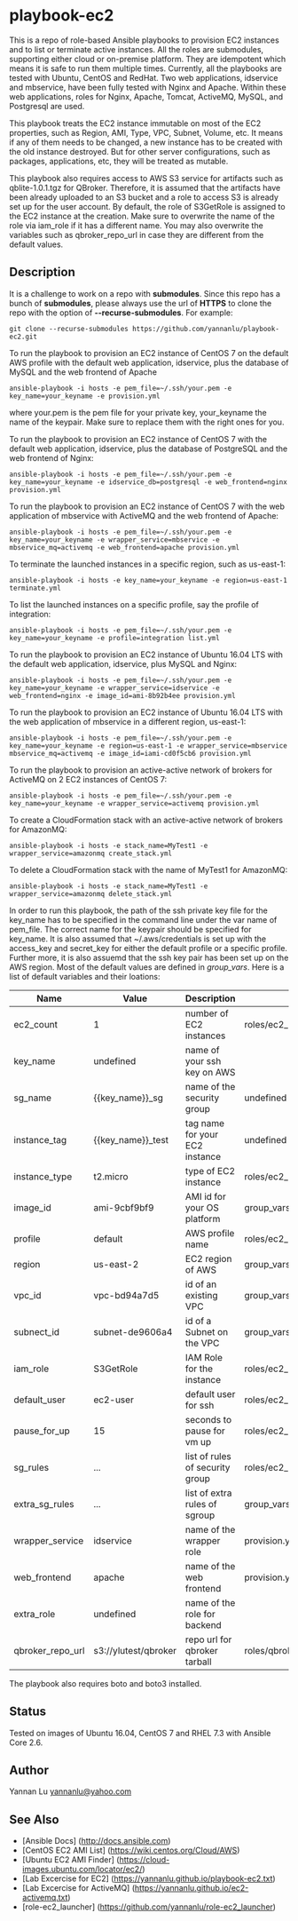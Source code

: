 # playbook-ec2

This is a repo of role-based Ansible playbooks to provision EC2 instances and to list or terminate active instances. All the roles are submodules, supporting either cloud or on-premise platform. They are idempotent which means it is safe to run them multiple times. Currently, all the playbooks are tested with Ubuntu, CentOS and RedHat. Two web applications, idservice and mbservice, have been fully tested with Nginx and Apache. Within these web applications, roles for Nginx, Apache, Tomcat, ActiveMQ, MySQL, and Postgresql are used.

This playbook treats the EC2 instance immutable on most of the EC2 properties, such as Region, AMI, Type, VPC, Subnet, Volume, etc. It means if any of them needs to be changed, a new instance has to be created with the old instance destroyed. But for other server configurations, such as packages, applications, etc, they will be treated as mutable.

This playbook also requires access to AWS S3 service for artifacts such as qblite-1.0.1.tgz for QBroker. Therefore, it is assumed that the artifacts have been already uploaded to an S3 bucket and a role to access S3 is already set up for the user account. By default, the role of S3GetRole is assigned to the EC2 instance at the creation. Make sure to overwrite the name of the role via iam_role if it has a different name. You may also overwrite the variables such as qbroker_repo_url in case they are different from the default values.


## Description

It is a challenge to work on a repo with **submodules**. Since this repo has a bunch of **submodules**, please always use the url of **HTTPS** to clone the repo with the option of **--recurse-submodules**. For example:
```
git clone --recurse-submodules https://github.com/yannanlu/playbook-ec2.git
```

To run the playbook to provision an EC2 instance of CentOS 7 on the default AWS profile with the default web application, idservice, plus the database of MySQL and the web frontend of Apache
```
ansible-playbook -i hosts -e pem_file=~/.ssh/your.pem -e key_name=your_keyname -e provision.yml
```
where your.pem is the pem file for your private key, your_keyname the name of the keypair. Make sure to replace them with the right ones for you.

To run the playbook to provision an EC2 instance of CentOS 7 with the default web application, idservice, plus the database of PostgreSQL and the web frontend of Nginx:
```
ansible-playbook -i hosts -e pem_file=~/.ssh/your.pem -e key_name=your_keyname -e idservice_db=postgresql -e web_frontend=nginx provision.yml
```

To run the playbook to provision an EC2 instance of CentOS 7 with the web application of mbservice with ActiveMQ and the web frontend of Apache:
```
ansible-playbook -i hosts -e pem_file=~/.ssh/your.pem -e key_name=your_keyname -e wrapper_service=mbservice -e mbservice_mq=activemq -e web_frontend=apache provision.yml
```

To terminate the launched instances in a specific region, such as us-east-1:
```
ansible-playbook -i hosts -e key_name=your_keyname -e region=us-east-1 terminate.yml
```

To list the launched instances on a specific profile, say the profile of integration:
```
ansible-playbook -i hosts -e pem_file=~/.ssh/your.pem -e key_name=your_keyname -e profile=integration list.yml
```

To run the playbook to provision an EC2 instance of Ubuntu 16.04 LTS with the default web application, idservice, plus MySQL and Nginx:
```
ansible-playbook -i hosts -e pem_file=~/.ssh/your.pem -e key_name=your_keyname -e wrapper_service=idservice -e web_frontend=nginx -e image_id=ami-8b92b4ee provision.yml
```

To run the playbook to provision an EC2 instance of Ubuntu 16.04 LTS with the web application of mbservice in a different region, us-east-1:
```
ansible-playbook -i hosts -e pem_file=~/.ssh/your.pem -e key_name=your_keyname -e region=us-east-1 -e wrapper_service=mbservice mbservice_mq=activemq -e image_id=iami-cd0f5cb6 provision.yml
```

To run the playbook to provision an active-active network of brokers for ActiveMQ on 2 EC2 instances of CentOS 7:
```
ansible-playbook -i hosts -e pem_file=~/.ssh/your.pem -e key_name=your_keyname -e wrapper_service=activemq provision.yml
```

To create a CloudFormation stack with an active-active network of brokers for AmazonMQ:
```
ansible-playbook -i hosts -e stack_name=MyTest1 -e wrapper_service=amazonmq create_stack.yml
```

To delete a CloudFormation stack with the name of MyTest1 for AmazonMQ:
```
ansible-playbook -i hosts -e stack_name=MyTest1 -e wrapper_service=amazonmq delete_stack.yml
```

In order to run this playbook, the path of the ssh private key file for the key_name has to be specified in the command line under the var name of pem_file. The correct name for the keypair should be specified for key_name. It is also assumed that ~/.aws/credentials is set up with the access_key and secret_key for either the default profile or a specific profile. Further more, it is also assuemd that the ssh key pair has been set up on the AWS region. Most of the default values are defined in *group_vars*. Here is a list of default variables and their loations:

| Name                         | Value                | Description                    | File                                 |
| ---                          | ---                  | ---                            | ---                                  |
| ec2_count                    | 1                    | number of EC2 instances        | roles/ec2_launcher/defaults/main.yml |
| key_name                     | undefined            | name of your ssh key on AWS    |                                      |
| sg_name                      | {{key_name}}_sg      | name of the security group     | undefined                            |
| instance_tag                 | {{key_name}}_test    | tag name for your EC2 instance | undefined                            |
| instance_type                | t2.micro             | type of EC2 instance           | roles/ec2_launcher/defaults/main.yml |
| image_id                     | ami-9cbf9bf9         | AMI id for your OS platform    | group_vars/us-east-2.yml             |
| profile                      | default              | AWS profile name               | roles/ec2_launcher/defaults/main.yml |
| region                       | us-east-2            | EC2 region of AWS              | group_vars/us-east-2.yml             |
| vpc_id                       | vpc-bd94a7d5         | id of an existing VPC          | group_vars/us-east-2.yml             |
| subnect_id                   | subnet-de9606a4      | id of a Subnet on the VPC      | group_vars/us-east-2.yml             |
| iam_role                     | S3GetRole            | IAM Role for the instance      | roles/ec2_launcher/defaults/main.yml |
| default_user                 | ec2-user             | default user for ssh           | roles/ec2_launcher/defaults/main.yml |
| pause_for_up                 | 15                   | seconds to pause for vm up     | roles/ec2_launcher/defaults/main.yml |
| sg_rules                     | ...                  | list of rules of security group| roles/ec2_launcher/defaults/main.yml |
| extra_sg_rules               | ...                  | list of extra rules of sgroup  | group_vars/extra_sg_rules.yml        |
| wrapper_service              | idservice            | name of the wrapper role       | provision.yml                        |
| web_frontend                 | apache               | name of the web frontend       | provision.yml                        |
| extra_role                   | undefined            | name of the role for backend   |                                      |
| qbroker_repo_url             | s3://ylutest/qbroker | repo url for qbroker tarball   | roles/qbroker/defaults/main.yml      |

The playbook also requires boto and boto3 installed.

## Status

Tested on images of Ubuntu 16.04, CentOS 7 and RHEL 7.3 with Ansible Core 2.6.

## Author
Yannan Lu <yannanlu@yahoo.com>

## See Also
* [Ansible Docs] (http://docs.ansible.com)
* [CentOS EC2 AMI List] (https://wiki.centos.org/Cloud/AWS)
* [Ubuntu EC2 AMI Finder] (https://cloud-images.ubuntu.com/locator/ec2/)
* [Lab Excercise for EC2] (https://yannanlu.github.io/playbook-ec2.txt)
* [Lab Excercise for ActiveMQ] (https://yannanlu.github.io/ec2-activemq.txt)
* [role-ec2_launcher] (https://github.com/yannanlu/role-ec2_launcher)
